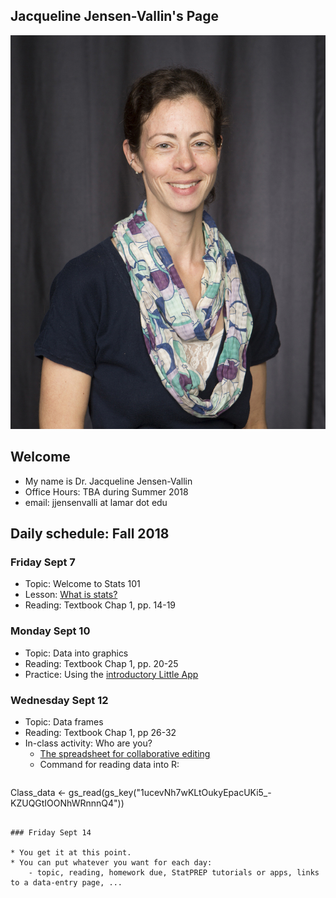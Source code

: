 ## Jacqueline Jensen-Vallin's Page 

<!-- Want a banner image? Find the image you want and store it in the images directory with the name `banner.jpg`. (Or you can modify the file name in the next line, with any image URL you want. -->

![](images/headshot_jensen.jpg)
<!-- If you don't want a banner, delete the previous line.  -->

## Welcome

- My name is Dr. Jacqueline Jensen-Vallin
- Office Hours: TBA during Summer 2018
- email: jjensenvalli at lamar dot edu

## Daily schedule: Fall 2018

### Friday Sept 7

* Topic: Welcome to Stats 101
* Lesson: [What is stats?](https://dtkaplan.shinyapps.io/Lesson_first_day_births/)
* Reading: Textbook Chap 1, pp. 14-19


### Monday Sept 10

* Topic: Data into graphics
* Reading: Textbook Chap 1, pp. 20-25
* Practice: Using the [introductory Little App](https://dtkaplan.shinyapps.io/littleapp-t-statistic/)

### Wednesday Sept 12

* Topic: Data frames
* Reading: Textbook Chap 1, pp 26-32
* In-class activity: Who are you?
    - [The spreadsheet for collaborative editing](https://docs.google.com/spreadsheets/d/1Lp7_FfLune36fmULuGqU1HMI4o-wiRIpSdjIijj0EbQ/edit?usp=sharing) 
    - Command for reading data into R: 
    ```r
Class_data <- gs_read(gs_key("1ucevNh7wKLtOukyEpacUKi5_-KZUQGtIOONhWRnnnQ4"))
```

### Friday Sept 14

* You get it at this point.
* You can put whatever you want for each day:
    - topic, reading, homework due, StatPREP tutorials or apps, links to a data-entry page, ...
